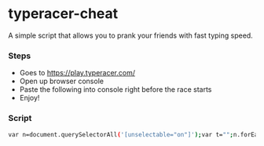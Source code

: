 ﻿# typeracer-cheat

A simple script that allows you to prank your friends with fast typing speed.


### Steps

- Goes to <https://play.typeracer.com/>
- Open up browser console
- Paste the following into console right before the race starts
- Enjoy!


### Script
```sh
var n=document.querySelectorAll('[unselectable="on"]');var t="";n.forEach(function(n){t+=n.innerHTML});var e=0;document.getElementsByClassName("txtInput")[0].addEventListener("keypress",function(n){n.preventDefault();this.value+=t[e++]});
```
